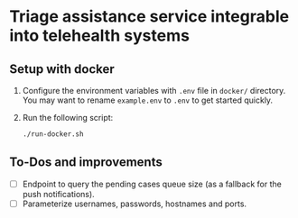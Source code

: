 # Triage assistance service integrable into telehealth systems

## Setup with docker

1. Configure the environment variables with `.env` file in `docker/` directory.
You may want to rename `example.env` to `.env` to get started quickly.

1. Run the following script:
    ```bash
    ./run-docker.sh
    ```

## To-Dos and improvements

- [ ] Endpoint to query the pending cases queue size (as a fallback for the push notifications).
- [ ] Parameterize usernames, passwords, hostnames and ports.